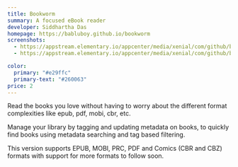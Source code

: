 ```yaml
---
title: Bookworm
summary: A focused eBook reader
developer: Siddhartha Das
homepage: https://babluboy.github.io/bookworm
screenshots:
  - https://appstream.elementary.io/appcenter/media/xenial/com/github/babluboy.bookworm.desktop/0150C4B83CCAD9897F76147ED4407A6A/screenshots/image-1_orig.png
  - https://appstream.elementary.io/appcenter/media/xenial/com/github/babluboy.bookworm.desktop/0150C4B83CCAD9897F76147ED4407A6A/screenshots/image-2_orig.png

color:
  primary: "#e29ffc"
  primary-text: "#260063"
price: 2
---
```


<p>Read the books you love without having to worry about the different format complexities like epub, pdf, mobi, cbr, etc.</p>
<p>Manage your library by tagging and updating metadata on books, to quickly find books using metadata searching and tag based filtering.</p>
<p>This version supports EPUB, MOBI, PRC, PDF and Comics (CBR and CBZ) formats with support for more formats to follow soon.</p>